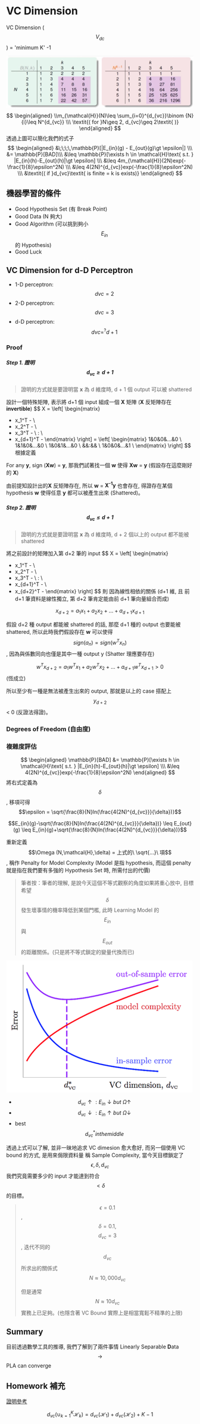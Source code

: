 # VC Dimension
VC Dimension ($$V_{dc}$$) = 'minimum K' -1

![](dc_dimension.jpg)
$$
\begin{aligned}
\\m_{\mathcal{H}}(N)\leq \sum_{i=0}^{d_{vc}}\binom {N}{i}\leq N^{d_{vc}} \\\
\textit{( for }N\geq 2, d_{vc}\geq 2\textit{ )}
\end{aligned}
$$
透過上圖可以簡化我們的式子
$$
\begin{aligned}
&\;\;\;\,\mathbb{P}[|E_{in}(g) - E_{out}(g)\gt \epsilon|] \\\
&= \mathbb{P}[BAD]\\\
&\leq \mathbb{P}[\exists h \in \mathcal{H}\text{ s.t. } |E_{in}(h)-E_{out}(h)|\gt \epsilon] \\\
&\leq 4m_{\mathcal{H}}(2N)exp(-\frac{1}{8}\epsilon^2N) \\\
&\leq 4(2N)^{d_{vc}}exp(-\frac{1}{8}\epsilon^2N) \\\
&\textit{( if }d_{vc}\textit{ is finite = k is exists)}
\end{aligned}
$$

## 機器學習的條件
* Good Hypothesis Set (有 Break Point)
* Good Data (N 夠大)
* Good Algorithm (可以挑到夠小 $$E_{in}$$ 的 Hypothesis)
* Good Luck

## VC Dimension for d-D Perceptron 
* 1-D perceptron: $$d{vc} = 2$$
* 2-D perceptron: $$d{vc} = 3$$
* d-D perceptron: $$d{vc} =^? d + 1$$

### Proof

##### Step 1. 證明 $$d_{vc} \ge d+1$$
> 證明的方式就是要證明當 **x** 為 d 維度時, d + 1 個 output 可以被 shattered

設計一個特殊矩陣, 表示將 d+1 個 input 組成一個 **X** 矩陣 (**X** 反矩陣存在 **invertible**)
$$
X =
 \left[
 \begin{matrix}
   - x_1^T - \\
   - x_2^T - \\
   - x_3^T - \\
   : \\
   - x_{d+1}^T - 
 \end{matrix}
 \right]
 =
 \left[
 \begin{matrix}
   1&0&0&...&0 \\
   1&1&0&...&0 \\
   1&0&1&...&0 \\
   &&:&& \\
   1&0&0&...&1 \\
 \end{matrix}
 \right]
$$
根據定義

For any **y**, sign (**Xw**) = **y**, 那我們試著找一個 **w** 使得 **Xw** = **y** (假設存在這麼剛好的 **X**)

由前提知設計出的**X** 反矩陣存在, 所以 **w** = **X<sup>-1</sup>y** 也會存在, 得證存在某個 hypothesis **w** 使得任意 **y** 都可以被產生出來 (Shattered)。

##### Step 2. 證明 $$d_{vc} \le d+1$$
> 證明的方式就是要證明當 **x** 為 d 維度時, d + 2 個以上的 output 都不能被 shattered

將之前設計的矩陣加入第 d+2 筆的 input
$$
X =
 \left[
 \begin{matrix}
   - x_1^T - \\
   - x_2^T - \\
   - x_3^T - \\
   : \\
   - x_{d+1}^T - \\
   - x_{d+2}^T - 
 \end{matrix}
 \right]
$$
則 因為線性相依的關係 (d+1 維, 且 前 d+1 筆資料是線性獨立, 第 d+2 筆肯定能由前 d+1 筆向量組合而成)

$$x_{d+2} = a_1x_1 + a_2x_2 + ... + a_{d+1}x_{d+1}$$

假設 d+2 種 output 都能被 shattered 的話, 那麼 d+1 種的 output 也要能被 shattered, 所以此時我們假設存在 **w** 可以使得 $$sign(a_n) = sign(w^Tx_n)$$, 因為與係數同向也僅是其中一種 output y (Shatter 理應要存在)

$$w^Tx_{d+2} = a_1w^Tx_1 + a_2w^Tx_2 + ... + a_{d+1}w^Tx_{d+1} \gt 0$$ (恆成立)

所以至少有一種是無法被產生出來的 output, 那就是以上的 case 搭配上 $$y_{d+2}$$ < 0 (反證法得證)。

### Degrees of Freedom (自由度)



### 複雜度評估
$$
\begin{aligned}
\mathbb{P}[BAD] &= \mathbb{P}[\exists h \in \mathcal{H}\text{ s.t. } |E_{in}(h)-E_{out}(h)|\gt \epsilon] \\\
&\leq 4(2N)^{d_{vc}}exp(-\frac{1}{8}\epsilon^2N)
\end{aligned}
$$將右式定義為 $$\delta$$, 移項可得 $$\epsilon = \sqrt{\frac{8}{N}ln(\frac{4(2N)^{d_{vc}}}{\delta})}$$

$$E_{in}(g)-\sqrt{\frac{8}{N}ln(\frac{4(2N)^{d_{vc}}}{\delta})} \leq E_{out}(g) \leq E_{in}(g)+\sqrt{\frac{8}{N}ln(\frac{4(2N)^{d_{vc}}}{\delta})}$$

重新定義 $$\Omega (N,\mathcal{H},\delta) = 上式的\ \sqrt{...}\ 項$$, 稱作 Penalty for Model Complexity (Model 是指 hypothesis, 而這個 penalty 就是指在我們要有多強的 Hypothesis Set 時, 所需付出的代價)

> 筆者按：筆者的理解, 是說今天這個不等式觀察的角度如果將重心放中, 目標希望 $$\delta$$ 發生壞事情的機率降低到某個門檻, 此時 Learning Model 的 $$E_{in}$$ 與 $$E_{out}$$ 的距離關係。(只是將不等式鎖定的變量代換而已)

![](model_complexity_curve.png)
* $$d_{vc} \uparrow: E_{in} \downarrow but\ \Omega\uparrow$$
* $$d_{vc} \downarrow: E_{in} \uparrow but\ \Omega\downarrow$$
* best $$d^*_{vc} in the middle$$

透過上式可以了解, 並非一昧地追求 VC dimesion 愈大愈好, 而另一個使用 VC bound 的方式, 是用來侷限資料量 稱 Sample Complexity, 當今天目標鎖定了 $$\epsilon, \delta, d_{vc}$$ 我們究竟需要多少的 input 才能達到符合 $$\lt \delta$$ 的目標。

> $$\epsilon = 0.1$$, $$\delta = 0.1, $$ $$d_{vc} = 3$$, 迭代不同的 $$d_{vc}$$ 所求出的關係式 $$N\approx 10,000d_{vc}$$
>
> 但是通常 $$N\approx 10d_{vc}$$ 實務上已足夠。(也隱含著 VC Bound 實際上是相當寬鬆不精準的上限)

## Summary
目前透過數學工具的推導, 我們了解到了兩件事情
Linearly Separable **D**ata $$\rightarrow$$ PLA can converge


## Homework 補充
[證明參考](http://beader.me/mlnotebook/section2/vc-dimension-three.html)

$$d_{vc}(\cup_{k=1}^{K}\mathcal{H}_k) = d_{vc}(\mathcal{H}_1)+d_{vc}(\mathcal{H}_2)+ K - 1$$